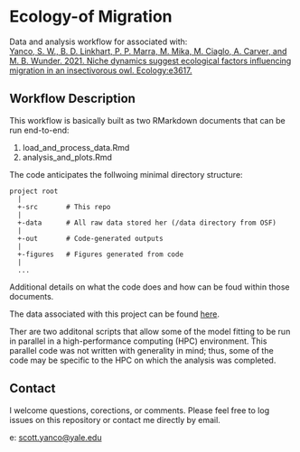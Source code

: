 # Ecology-of Migration
Data and analysis workflow for associated with:  
[Yanco, S. W., B. D. Linkhart, P. P. Marra, M. Mika, M. Ciaglo, A. Carver, and M. B. Wunder. 2021. Niche dynamics suggest ecological factors influencing migration in an insectivorous owl. Ecology:e3617.](https://esajournals.onlinelibrary.wiley.com/doi/abs/10.1002/ecy.3617?af=R)

## Workflow Description

This workflow is basically built as two RMarkdown documents that can be run end-to-end:  
1. load_and_process_data.Rmd  
2. analysis_and_plots.Rmd

The code anticipates the follwoing minimal directory structure:
```
project root
  |
  +-src       # This repo
  |
  +-data      # All raw data stored her (/data directory from OSF)
  |
  +-out       # Code-generated outputs
  |
  +-figures   # Figures generated from code
  |
  ...
```

Additional details on what the code does and how can be foud within those documents.

The data associated with this project can be found [here](https://osf.io/3n2bg/).

Ther are two additonal scripts that allow some of the model fitting to be run in parallel in a high-performance computing (HPC) environment. This parallel code was not written with generality in mind; thus, some of the code may be specific to the HPC on which the analysis was completed.

## Contact
I welcome questions, corections, or comments.  Please feel free to log issues on this repository or contact me directly by email.

e: [scott.yanco@yale.edu](mailto:scott.yanco@yale.edu?subject=[GitHub]%20ecology%20of%20migration)
